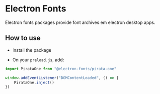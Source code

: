 # Electron Fonts

Electron fonts packages provide font archives em electron desktop apps.

## How to use

* Install the package

* On your `preload.js`, add:

```ts
import PirataOne from "@electron-fonts/pirata-one"

window.addEventListener("DOMContentLoaded", () => {
    PirataOne.inject()
})
```